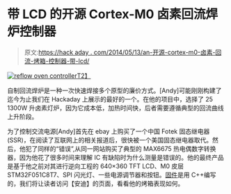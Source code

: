 # 带 LCD 的开源 Cortex-M0 卤素回流焊炉控制器

> 原文:[https://hack aday . com/2014/05/13/an-开源-cortex-m0-卤素-回流-烤箱-控制器-带-lcd/](https://hackaday.com/2014/05/13/an-open-source-cortex-m0-halogen-reflow-oven-controller-with-lcd/)

[![reflow oven controller](../Images/5640297673afed5b6c242fc6ed65c16b.png)T2】](http://hackaday.com/wp-content/uploads/2014/05/box.jpg)

自制回流焊炉是一种一次快速焊接多个原型的廉价方式。[Andy]可能刚刚构建了迄今为止我们在 Hackaday 上展示的最好的一个。在他的项目中，选择了 25 1300W 升卤素灯炉，因为它成本低，加热时间快，后者需要遵循典型的回流曲线上升阶段。

为了控制交流电源[Andy]首先在 ebay 上购买了一个中国 Fotek 固态继电器(SSR)，在阅读了互联网上的相关报道后，很快被一个美国固态继电器取代。然后，他犯了同样的“错误”,从同一网站购买了典型的 MAX6675 热电偶数字转换器，因为他花了很多时间来理解 IC 有缺陷时为什么测量是错误的。他的最终产品是基于他之前对其进行逆向工程的 640×360 TFT LCD、M0 皮层 STM32F051C8T7、SPI 闪光灯、一些电源调节器和按钮。[固件](https://github.com/andysworkshop/awreflow)是用 C++编写的，我们将让读者访问【安迪】的页面，看看他的烤箱表现如何。